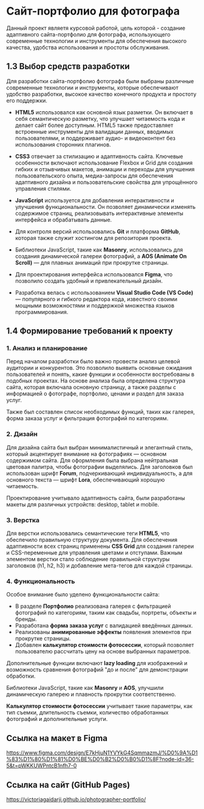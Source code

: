 # Сайт-портфолио для фотографа

Данный проект являетя курсовой работой, цель которой - создание адаптивного сайта-портфолио для фотографа, использующего современные технологии и инструменты для обеспечения высокого качества, удобства использования и простоты обслуживания.

## 1.3 Выбор средств разработки

Для разработки сайта-портфолио фотографа были выбраны различные современные технологии и инструменты, которые обеспечивают удобство разработки, высокое качество конечного продукта и простоту его поддержки.

- **HTML5** использовался как основной язык разметки. Он включает в себя семантическую разметку, что улучшает читаемость кода и делает сайт более доступным. HTML5 также предоставляет встроенные инструменты для валидации данных, вводимых пользователями, и поддерживает аудио- и видеоконтент без использования сторонних плагинов.

- **CSS3** отвечает за стилизацию и адаптивность сайта. Ключевые особенности включают использование Flexbox и Grid для создания гибких и отзывчивых макетов, анимации и переходы для улучшения пользовательского опыта, медиа-запросы для обеспечения адаптивного дизайна и пользовательские свойства для упрощённого управления стилями.

- **JavaScript** используется для добавления интерактивности и улучшения функциональности. Он позволяет динамически изменять содержимое страниц, реализовывать интерактивные элементы интерфейса и обрабатывать данные.

- Для контроля версий использовались **Git** и платформа **GitHub**, которая также служит хостингом для репозитория проекта.

- Библиотеки JavaScript, такие как **Masonry**, использовались для создания динамической галереи фотографий, а **AOS (Animate On Scroll)** — для плавных анимаций при прокрутке страницы.

- Для проектирования интерфейса использовался **Figma**, что позволило создать удобный и привлекательный дизайн.

- Разработка велась с использованием **Visual Studio Code (VS Code)** — популярного и гибкого редактора кода, известного своими мощными возможностями и поддержкой множества языков программирования.

## 1.4 Формирование требований к проекту

### 1. Анализ и планирование

Перед началом разработки было важно провести анализ целевой аудитории и конкурентов. Это позволило выявить основные ожидания пользователей и понять, какие функции и особенности востребованы в подобных проектах. На основе анализа была определена структура сайта, которая включала основную страницу, а также разделы с информацией о фотографе, портфолио, ценами и раздел для заказа услуг. 

Также был составлен список необходимых функций, таких как галерея, форма заказа услуг и фильтрация фотографий по категориям.

### 2. Дизайн

Для дизайна сайта был выбран минималистичный и элегантный стиль, который акцентирует внимание на фотографиях — основном содержимом сайта. Для оформления была выбрана нейтральная цветовая палитра, чтобы фотографии выделялись. Для заголовков был использован шрифт **Forum**, подчеркивающий индивидуальность, а для основного текста — шрифт **Lora**, обеспечивающий хорошую читаемость.

Проектирование учитывало адаптивность сайта, были разработаны макеты для различных устройств: desktop, tablet и mobile.

### 3. Верстка

Для верстки использовались семантические теги **HTML5**, что обеспечило правильную структуру документа. Для обеспечения адаптивности всех страниц применены **CSS Grid** для создания галереи и CSS-переменные для управления цветами и отступами. Важным элементом верстки стало соблюдение правильной структуры заголовков (h1, h2, h3) и добавление мета-тегов для каждой страницы.

### 4. Функциональность

Особое внимание было уделено функциональности сайта:
- В разделе **Портфолио** реализована галерея с фильтрацией фотографий по категориям, таким как свадьбы, портреты, объекты и бренды.
- Разработана **форма заказа услуг** с валидацией введённых данных.
- Реализованы **анимированные эффекты** появления элементов при прокрутке страницы.
- Добавлен **калькулятор стоимости фотосессии**, который позволяет пользователю рассчитать цену на основе выбранных параметров.

Дополнительные функции включают **lazy loading** для изображений и возможность сравнения фотографий "до и после" для демонстрации обработки.

Библиотеки JavaScript, такие как **Masonry** и **AOS**, улучшили динамическую галерею и плавность прокрутки соответственно.

**Калькулятор стоимости фотосессии** учитывает такие параметры, как тип съемки, длительность съемки, количество обработанных фотографий и дополнительные услуги.

## Ссылка на макет в Figma
https://www.figma.com/design/E7kHjuN1YVYkG4SqmmazmJ/%D0%9A%D1%83%D1%80%D1%81%D0%BE%D0%B2%D0%B0%D1%8F?node-id=36-5&t=pWKKUWPntcB1nfh7-0

## Ссылка на сайт (GitHub Pages)
https://victoriagaidarji.github.io/photographer-portfolio/
